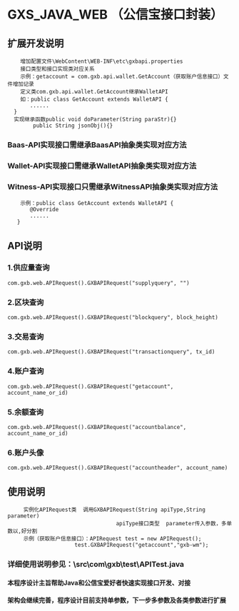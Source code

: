 # GXS_JAVA_WEB （公信宝接口封装）
## 扩展开发说明
        增加配置文件\WebContent\WEB-INF\etc\gxbapi.properties 
        接口类型和接口实现类对应关系    
        示例：getaccount = com.gxb.api.wallet.GetAccount（获取账户信息接口）文件增加记录
        定义类com.gxb.api.wallet.GetAccount继承WalletAPI
        如：public class GetAccount extends WalletAPI {
           ......
      }
      实现继承函数public void doParameter(String paraStr){}
            public String jsonObj(){}
            
### Baas-API实现接口需继承BaasAPI抽象类实现对应方法
### Wallet-API实现接口需继承WalletAPI抽象类实现对应方法
### Witness-API实现接口只需继承WitnessAPI抽象类实现对应方法
        示例：public class GetAccount extends WalletAPI {
           @Override
           ......
       }
## API说明
### 1.供应量查询
	com.gxb.web.APIRequest().GXBAPIRequest("supplyquery", "")
### 2.区块查询
	com.gxb.web.APIRequest().GXBAPIRequest("blockquery", block_height)
### 3.交易查询
	com.gxb.web.APIRequest().GXBAPIRequest("transactionquery", tx_id)
### 4.账户查询
	com.gxb.web.APIRequest().GXBAPIRequest("getaccount", account_name_or_id)
### 5.余额查询
	com.gxb.web.APIRequest().GXBAPIRequest("accountbalance", account_name_or_id)
### 6.账户头像
	com.gxb.web.APIRequest().GXBAPIRequest("accountheader", account_name)
	
## 使用说明
         实例化APIRequest类  调用GXBAPIRequest(String apiType,String parameter)
                                      apiType接口类型  parameter传入参数，多单数以,好分割
         示例（获取账户信息接口）：APIRequest test = new APIRequest();
                         test.GXBAPIRequest("getaccount","gxb-wm");
                         
### 详细使用说明参见：\src\com\gxb\test\APITest.java
         
         
#### 本程序设计主旨帮助Java和公信宝爱好者快速实现接口开发、对接                         
#### 架构会继续完善，程序设计目前支持单参数，下一步多参数及各类参数进行扩展

